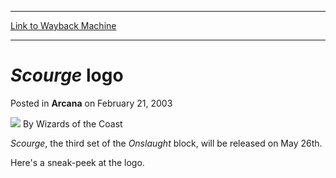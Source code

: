 
---
[Link to Wayback Machine](https://web.archive.org/web/20211018010605/https://magic.wizards.com/en/articles/archive/arcana/scourge-logo-2003-02-21)

[_metadata_:author]:- "Wizards of the Coast"
[_metadata_:description]:- "Scourge, the third set of the Onslaught block, will be released on May 26th. Here's a sneak-peek at the logo."
[_metadata_:generator]:- "Drupal 7 (http://drupal.org)"
[_metadata_:node]:- "605251"
[_metadata_:publish_date]:- "2003-02-21"
[_metadata_:source]:- "div-main-content"
[_metadata_:title]:- "Scourge logo"
[_metadata_:wayback_capture_timestamp]:- "2021-10-18 01:06:05"
[_metadata_:wayback_raw_url]:- "https://web.archive.org/web/20211018010605id_/https://magic.wizards.com/en/articles/archive/arcana/scourge-logo-2003-02-21"
[_metadata_:wayback_url]:- "https://magic.wizards.com/en/articles/archive/arcana/scourge-logo-2003-02-21"
---


*Scourge* logo
==============



 Posted in **Arcana**
 on February 21, 2003 






![](https://media.magic.wizards.com/styles/auth_small/public/images/person/wizards_author.jpg)
By Wizards of the Coast











*Scourge*, the third set of the *Onslaught* block, will be released on May 26th.


Here's a sneak-peek at the logo.








